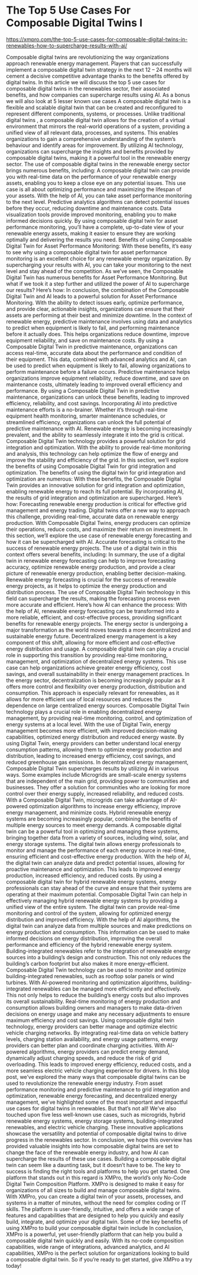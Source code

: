 # The Top 5 Use Cases For Composable Digital Twins I

https://xmpro.com/the-top-5-use-cases-for-composable-digital-twins-in-renewables-how-to-supercharge-results-with-ai/

Composable digital twins are revolutionizing the way organizations approach renewable energy management. Players that can successfully implement a composable digital twin strategy in the next 12 – 24 months will  cement a decisive competitive advantage thanks to the benefits offered by digital twins. In this article we will discuss the top 5 use cases for composable digital twins in the renewables sector, their associated benefits, and how companies can supercharge results using AI. As a bonus we will also look at 5 lesser known use cases A composable digital twin is a flexible and scalable digital twin that can be created and reconfigured to represent different components, systems, or processes. Unlike traditional digital twins , a composable digital twin allows for the creation of a virtual environment that mirrors the real-world operations of a system, providing a unified view of all relevant data, processes, and systems. This enables organizations to gain a comprehensive understanding of the system’s behaviour and identify areas for improvement. By utilizing AI technology, organizations can supercharge the insights and benefits provided by composable digital twins, making it a powerful tool in the renewable energy sector. The use of composable digital twins in the renewable energy sector brings numerous benefits, including: A composable digital twin can provide you with real-time data on the performance of your renewable energy assets, enabling you to keep a close eye on any potential issues. This use case is all about optimizing performance and maximizing the lifespan of your assets. With the help of AI, you can take asset performance monitoring to the next level. Predictive analytics algorithms can detect potential issues before they occur, reducing downtime and maintenance costs. Data visualization tools provide improved monitoring, enabling you to make informed decisions quickly. By using composable digital twin for asset performance monitoring, you’ll have a complete, up-to-date view of your renewable energy assets, making it easier to ensure they are working optimally and delivering the results you need. Benefits of using Composable Digital Twin for Asset Performance Monitoring:   With these benefits, it’s easy to see why using a composable digital twin for asset performance monitoring is an excellent choice for any renewable energy organization. By supercharging your results with AI, you can take your monitoring to the next level and stay ahead of the competition.   As we’ve seen, the Composable Digital Twin has numerous benefits for Asset Performance Monitoring. But what if we took it a step further and utilized the power of AI to supercharge our results? Here’s how: In conclusion, the combination of the Composable Digital Twin and AI leads to a powerful solution for Asset Performance Monitoring. With the ability to detect issues early, optimize performance, and provide clear, actionable insights, organizations can ensure that their assets are performing at their best and minimize downtime.     In the context of renewable energy, predictive maintenance involves using data and analytics to predict when equipment is likely to fail, and performing maintenance before it actually does. This helps organizations reduce downtime, improve equipment reliability, and save on maintenance costs. By using a Composable Digital Twin in predictive maintenance, organizations can access real-time, accurate data about the performance and condition of their equipment. This data, combined with advanced analytics and AI, can be used to predict when equipment is likely to fail, allowing organizations to perform maintenance before a failure occurs. Predictive maintenance helps organizations improve equipment reliability, reduce downtime, and save on maintenance costs, ultimately leading to improved overall efficiency and performance.     By using a Composable Digital Twin in predictive maintenance, organizations can unlock these benefits, leading to improved efficiency, reliability, and cost savings.     Incorporating AI into predictive maintenance efforts is a no-brainer. Whether it’s through real-time equipment health monitoring, smarter maintenance schedules, or streamlined efficiency, organizations can unlock the full potential of predictive maintenance with AI.   Renewable energy is becoming increasingly prevalent, and the ability to seamlessly integrate it into the grid is critical. Composable Digital Twin technology provides a powerful solution for grid integration and optimization. With the ability to provide real-time monitoring and analysis, this technology can help optimize the flow of energy and improve the stability and efficiency of the grid. In this section, we’ll explore the benefits of using Composable Digital Twin for grid integration and optimization.   The benefits of using the digital twin for grid integration and optimization are numerous: With these benefits, the Composable Digital Twin provides an innovative solution for grid integration and optimization, enabling renewable energy to reach its full potential.   By incorporating AI, the results of grid integration and optimization are supercharged. Here’s how:   Forecasting renewable energy production is critical for effective grid management and energy trading. Digital twins offer a new way to approach this challenge, providing real-time, accurate data on renewable energy production. With Composable Digital Twins, energy producers can optimize their operations, reduce costs, and maximize their return on investment. In this section, we’ll explore the use case of renewable energy forecasting and how it can be supercharged with AI.   Accurate forecasting is critical to the success of renewable energy projects. The use of a digital twin in this context offers several benefits, including: In summary, the use of a digital twin in renewable energy forecasting can help to improve forecasting accuracy, optimize renewable energy production, and provide a clear picture of renewable energy production, enabling better decision-making.   Renewable energy forecasting is crucial for the success of renewable energy projects, as it helps to optimize the energy production and distribution process. The use of Composable Digital Twin technology in this field can supercharge the results, making the forecasting process even more accurate and efficient. Here’s how AI can enhance the process: With the help of AI, renewable energy forecasting can be transformed into a more reliable, efficient, and cost-effective process, providing significant benefits for renewable energy projects.       The energy sector is undergoing a major transformation as the world moves towards a more decentralized and sustainable energy future. Decentralized energy management is a key component of this shift, allowing for more efficient and cost-effective energy distribution and usage. A composable digital twin can play a crucial role in supporting this transition by providing real-time monitoring, management, and optimization of decentralized energy systems. This use case can help organizations achieve greater energy efficiency, cost savings, and overall sustainability in their energy management practices.   In the energy sector, decentralization is becoming increasingly popular as it offers more control and flexibility over energy production, distribution and consumption. This approach is especially relevant for renewables, as it allows for more efficient use of local resources and reduces the dependence on large centralized energy sources. Composable Digital Twin technology plays a crucial role in enabling decentralized energy management, by providing real-time monitoring, control, and optimization of energy systems at a local level. With the use of Digital Twin, energy management becomes more efficient, with improved decision-making capabilities, optimized energy distribution and reduced energy waste. By using Digital Twin, energy providers can better understand local energy consumption patterns, allowing them to optimize energy production and distribution, leading to increased energy efficiency, cost savings, and reduced greenhouse gas emissions.     In decentralized energy management, Composable Digital Twin supercharges results by utilizing AI in various ways. Some examples include    Microgrids are small-scale energy systems that are independent of the main grid, providing power to communities and businesses. They offer a solution for communities who are looking for more control over their energy supply, increased reliability, and reduced costs. With a Composable Digital Twin, microgrids can take advantage of AI-powered optimization algorithms to increase energy efficiency, improve energy management, and minimize costs.   Hybrid renewable energy systems are becoming increasingly popular, combining the benefits of multiple energy sources to meet energy demands. A composable digital twin can be a powerful tool in optimizing and managing these systems, bringing together data from a variety of sources, including wind, solar, and energy storage systems. The digital twin allows energy professionals to monitor and manage the performance of each energy source in real-time, ensuring efficient and cost-effective energy production. With the help of AI, the digital twin can analyze data and predict potential issues, allowing for proactive maintenance and optimization. This leads to improved energy production, increased efficiency, and reduced costs. By using a composable digital twin for hybrid renewable energy systems, energy professionals can stay ahead of the curve and ensure that their systems are operating at their maximum potential.   Composable Digital Twin can help in effectively managing hybrid renewable energy systems by providing a unified view of the entire system. The digital twin can provide real-time monitoring and control of the system, allowing for optimized energy distribution and improved efficiency. With the help of AI algorithms, the digital twin can analyze data from multiple sources and make predictions on energy production and consumption. This information can be used to make informed decisions on energy distribution, improving the overall performance and efficiency of the hybrid renewable energy system.   Building-integrated renewables refer to the integration of renewable energy sources into a building’s design and construction. This not only reduces the building’s carbon footprint but also makes it more energy-efficient. Composable Digital Twin technology can be used to monitor and optimize building-integrated renewables, such as rooftop solar panels or wind turbines. With AI-powered monitoring and optimization algorithms, building-integrated renewables can be managed more efficiently and effectively. This not only helps to reduce the building’s energy costs but also improves its overall sustainability. Real-time monitoring of energy production and consumption allows building owners and managers to make data-driven decisions on energy usage and make any necessary adjustments to ensure maximum efficiency and cost savings.   Using composable digital twin technology, energy providers can better manage and optimize electric vehicle charging networks. By integrating real-time data on vehicle battery levels, charging station availability, and energy usage patterns, energy providers can better plan and coordinate charging activities. With AI-powered algorithms, energy providers can predict energy demand, dynamically adjust charging speeds, and reduce the risk of grid overloading. This leads to improved energy efficiency, reduced costs, and a more seamless electric vehicle charging experience for drivers.   In this blog post, we’ve explored the many ways that composable digital twins can be used to revolutionize the renewable energy industry. From asset performance monitoring and predictive maintenance to grid integration and optimization, renewable energy forecasting, and decentralized energy management, we’ve highlighted some of the most important and impactful use cases for digital twins in renewables. But that’s not all! We’ve also touched upon five less well-known use cases, such as microgrids, hybrid renewable energy systems, energy storage systems, building-integrated renewables, and electric vehicle charging. These innovative applications showcase the versatility and potential of composable digital twins to drive progress in the renewables sector. In conclusion, we hope this overview has provided valuable insights into how composable digital twins are set to change the face of the renewable energy industry, and how AI can supercharge the results of these use cases.   Building a composable digital twin can seem like a daunting task, but it doesn’t have to be. The key to success is finding the right tools and platforms to help you get started. One platform that stands out in this regard is XMPro, the world’s only No-Code Digital Twin Composition Platform. XMPro is designed to make it easy for organizations of all sizes to build and manage composable digital twins. With XMPro, you can create a digital twin of your assets, processes, and systems in a matter of minutes, without the need for complex coding or IT skills. The platform is user-friendly, intuitive, and offers a wide range of features and capabilities that are designed to help you quickly and easily build, integrate, and optimize your digital twin. Some of the key benefits of using XMPro to build your composable digital twin include In conclusion, XMPro is a powerful, yet user-friendly platform that can help you build a composable digital twin quickly and easily. With its no-code composition capabilities, wide range of integrations, advanced analytics, and AI capabilities, XMPro is the perfect solution for organizations looking to build a composable digital twin. So if you’re ready to get started, give XMPro a try today!   &#x20;

